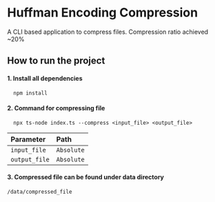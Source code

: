 # Huffman Encoding Compression
A CLI based application to compress files. Compression ratio achieved ~20%





## How to run the project

#### 1. Install all dependencies

```
  npm install
```

#### 2. Command for compressing file

```
  npx ts-node index.ts --compress <input_file> <output_file>
```

| Parameter | Path  |                         
| :-------- | :------- |
| `input_file` | `Absolute` |
| `output_file` | `Absolute` |

#### 3. Compressed file can be found under data directory

```
/data/compressed_file
```